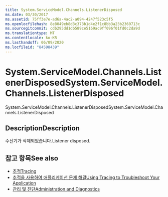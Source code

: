 ```yaml
---
title: System.ServiceModel.Channels.ListenerDisposed
ms.date: 03/30/2017
ms.assetid: 75ff3e7e-ad6a-4ac2-a094-4247f523c5f5
ms.openlocfilehash: 8e8049eb8d3c373b1d4e2f1c8bb3a23b2360713c
ms.sourcegitcommit: cdb295dd1db589ce5169ac9ff096f01fd0c2da9d
ms.translationtype: MT
ms.contentlocale: ko-KR
ms.lasthandoff: 06/09/2020
ms.locfileid: "84598439"
---
```

# <a name="systemservicemodelchannelslistenerdisposed"></a><span data-ttu-id="97027-102">System.ServiceModel.Channels.ListenerDisposed</span><span class="sxs-lookup"><span data-stu-id="97027-102">System.ServiceModel.Channels.ListenerDisposed</span></span>
<span data-ttu-id="97027-103">System.ServiceModel.Channels.ListenerDisposed</span><span class="sxs-lookup"><span data-stu-id="97027-103">System.ServiceModel.Channels.ListenerDisposed</span></span>  
  
## <a name="description"></a><span data-ttu-id="97027-104">Description</span><span class="sxs-lookup"><span data-stu-id="97027-104">Description</span></span>  
 <span data-ttu-id="97027-105">수신기가 삭제되었습니다.</span><span class="sxs-lookup"><span data-stu-id="97027-105">Listener disposed.</span></span>  
  
## <a name="see-also"></a><span data-ttu-id="97027-106">참고 항목</span><span class="sxs-lookup"><span data-stu-id="97027-106">See also</span></span>

- [<span data-ttu-id="97027-107">추적</span><span class="sxs-lookup"><span data-stu-id="97027-107">Tracing</span></span>](index.md)
- [<span data-ttu-id="97027-108">추적을 사용하여 애플리케이션 문제 해결</span><span class="sxs-lookup"><span data-stu-id="97027-108">Using Tracing to Troubleshoot Your Application</span></span>](using-tracing-to-troubleshoot-your-application.md)
- [<span data-ttu-id="97027-109">관리 및 진단</span><span class="sxs-lookup"><span data-stu-id="97027-109">Administration and Diagnostics</span></span>](../index.md)
